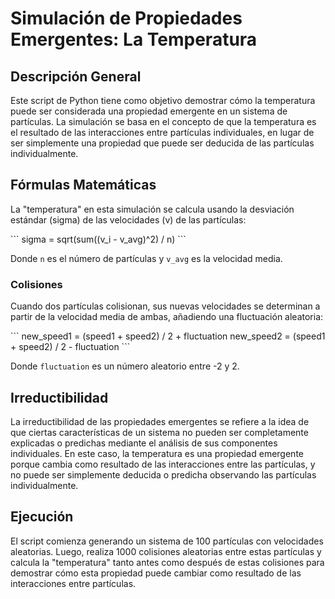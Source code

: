 # Simulación de Propiedades Emergentes: La Temperatura

## Descripción General

Este script de Python tiene como objetivo demostrar cómo la temperatura puede ser considerada una propiedad emergente en un sistema de partículas. La simulación se basa en el concepto de que la temperatura es el resultado de las interacciones entre partículas individuales, en lugar de ser simplemente una propiedad que puede ser deducida de las partículas individualmente.

## Fórmulas Matemáticas

La "temperatura" en esta simulación se calcula usando la desviación estándar (sigma) de las velocidades (v) de las partículas:

\`\`\`
sigma = sqrt(sum((v_i - v_avg)^2) / n)
\`\`\`

Donde `n` es el número de partículas y `v_avg` es la velocidad media.

### Colisiones

Cuando dos partículas colisionan, sus nuevas velocidades se determinan a partir de la velocidad media de ambas, añadiendo una fluctuación aleatoria:

\`\`\`
new_speed1 = (speed1 + speed2) / 2 + fluctuation
new_speed2 = (speed1 + speed2) / 2 - fluctuation
\`\`\`

Donde `fluctuation` es un número aleatorio entre -2 y 2.

## Irreductibilidad

La irreductibilidad de las propiedades emergentes se refiere a la idea de que ciertas características de un sistema no pueden ser completamente explicadas o predichas mediante el análisis de sus componentes individuales. En este caso, la temperatura es una propiedad emergente porque cambia como resultado de las interacciones entre las partículas, y no puede ser simplemente deducida o predicha observando las partículas individualmente.

## Ejecución

El script comienza generando un sistema de 100 partículas con velocidades aleatorias. Luego, realiza 1000 colisiones aleatorias entre estas partículas y calcula la "temperatura" tanto antes como después de estas colisiones para demostrar cómo esta propiedad puede cambiar como resultado de las interacciones entre partículas.
